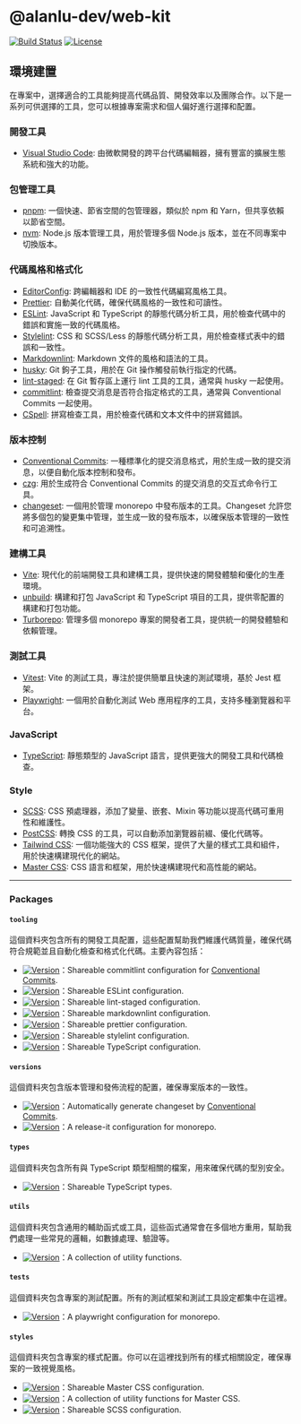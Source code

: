 # @alanlu-dev/web-kit

<p>
 <a href="https://github.com/alanlu-dev/web-kit/actions/workflows/ci.yml"><img src="https://img.shields.io/github/actions/workflow/status/alanlu-dev/web-kit/ci.yml?branch=main" alt="Build Status"></a>
 <a href="https://github.com/alanlu-dev/web-kit/blob/main/LICENSE"><img src="https://img.shields.io/github/license/alanlu-dev/web-kit?style=flat" alt="License"></a>
</p>

## 環境建置

在專案中，選擇適合的工具能夠提高代碼品質、開發效率以及團隊合作。以下是一系列可供選擇的工具，您可以根據專案需求和個人偏好進行選擇和配置。

### 開發工具

* [Visual Studio Code](https://code.visualstudio.com): 由微軟開發的跨平台代碼編輯器，擁有豐富的擴展生態系統和強大的功能。

### 包管理工具

* [pnpm](https://pnpm.io): 一個快速、節省空間的包管理器，類似於 npm 和 Yarn，但共享依賴以節省空間。
* [nvm](https://github.com/nvm-sh/nvm): Node.js 版本管理工具，用於管理多個 Node.js 版本，並在不同專案中切換版本。

### 代碼風格和格式化

* [EditorConfig](https://editorconfig.org): 跨編輯器和 IDE 的一致性代碼編寫風格工具。
* [Prettier](https://prettier.io): 自動美化代碼，確保代碼風格的一致性和可讀性。
* [ESLint](https://eslint.org): JavaScript 和 TypeScript 的靜態代碼分析工具，用於檢查代碼中的錯誤和實施一致的代碼風格。
* [Stylelint](https://stylelint.io): CSS 和 SCSS/Less 的靜態代碼分析工具，用於檢查樣式表中的錯誤和一致性。
* [Markdownlint](https://github.com/DavidAnson/markdownlint): Markdown 文件的風格和語法的工具。
* [husky](https://typicode.github.io/husky): Git 鉤子工具，用於在 Git 操作觸發前執行指定的代碼。
* [lint-staged](https://github.com/lint-staged/lint-staged): 在 Git 暫存區上運行 lint 工具的工具，通常與 husky 一起使用。
* [commitlint](https://commitlint.js.org): 檢查提交消息是否符合指定格式的工具，通常與 Conventional Commits 一起使用。
* [CSpell](https://cspell.org/): 拼寫檢查工具，用於檢查代碼和文本文件中的拼寫錯誤。

### 版本控制

* [Conventional Commits](https://www.conventionalcommits.org): 一種標準化的提交消息格式，用於生成一致的提交消息，以便自動化版本控制和發布。
* [czg](https://cz-git.qbb.sh/zh/cli): 用於生成符合 Conventional Commits 的提交消息的交互式命令行工具。
* [changeset](https://github.com/changesets/changesets): 一個用於管理 monorepo 中發布版本的工具。Changeset 允許您將多個包的變更集中管理，並生成一致的發布版本，以確保版本管理的一致性和可追溯性。

### 建構工具

* [Vite](https://vitejs.dev): 現代化的前端開發工具和建構工具，提供快速的開發體驗和優化的生產環境。
* [unbuild](https://github.com/unjs/unbuild): 構建和打包 JavaScript 和 TypeScript 項目的工具，提供零配置的構建和打包功能。
* [Turborepo](https://turbo.build/repo): 管理多個 monorepo 專案的開發者工具，提供統一的開發體驗和依賴管理。

### 測試工具

* [Vitest](https://vitest.dev): Vite 的測試工具，專注於提供簡單且快速的測試環境，基於 Jest 框架。
* [Playwright](https://playwright.dev): 一個用於自動化測試 Web 應用程序的工具，支持多種瀏覽器和平台。

### JavaScript

* [TypeScript](https://www.typescriptlang.org): 靜態類型的 JavaScript 語言，提供更強大的開發工具和代碼檢查。

### Style

* [SCSS](https://sass-lang.com):  CSS 預處理器，添加了變量、嵌套、Mixin 等功能以提高代碼可重用性和維護性。
* [PostCSS](https://postcss.org): 轉換 CSS 的工具，可以自動添加瀏覽器前綴、優化代碼等。
* [Tailwind CSS](https://tailwindcss.com): 一個功能強大的 CSS 框架，提供了大量的樣式工具和組件，用於快速構建現代化的網站。
* [Master CSS](https://master.co): CSS 語言和框架，用於快速構建現代和高性能的網站。

---

### Packages

#### `tooling`

這個資料夾包含所有的開發工具配置，這些配置幫助我們維護代碼質量，確保代碼符合規範並且自動化檢查和格式化代碼。主要內容包括：

* <a href="https://github.com/alanlu-dev/web-kit/blob/main/packages/tooling/commitlint-config/CHANGELOG.md"><img src="https://img.shields.io/github/v/release/alanlu-dev/web-kit?filter=@alanlu-dev/commitlint-config%2A&style=flat" alt="Version"></a>：Shareable commitlint configuration for [Conventional Commits](https://www.conventionalcommits.org).
* <a href="https://github.com/alanlu-dev/web-kit/blob/main/packages/tooling/eslint-config/CHANGELOG.md"><img src="https://img.shields.io/github/v/release/alanlu-dev/web-kit?filter=@alanlu-dev/eslint-config&style=flat" alt="Version"></a>：Shareable ESLint configuration.
* <a href="https://github.com/alanlu-dev/web-kit/blob/main/packages/tooling/lint-staged-config/CHANGELOG.md"><img src="https://img.shields.io/github/v/release/alanlu-dev/web-kit?filter=@alanlu-dev/lint-staged-config%2A&style=flat" alt="Version"></a>：Shareable lint-staged configuration.
* <a href="https://github.com/alanlu-dev/web-kit/blob/main/packages/tooling/markdownlint-config/CHANGELOG.md"><img src="https://img.shields.io/github/v/release/alanlu-dev/web-kit?filter=@alanlu-dev/markdownlint-config%2A&style=flat" alt="Version"></a>：Shareable markdownlint configuration.
* <a href="https://github.com/alanlu-dev/web-kit/blob/main/packages/tooling/prettier-config/CHANGELOG.md"><img src="https://img.shields.io/github/v/release/alanlu-dev/web-kit?filter=@alanlu-dev/prettier-config%2A&style=flat" alt="Version"></a>：Shareable prettier configuration.
* <a href="https://github.com/alanlu-dev/web-kit/blob/main/packages/tooling/stylelint-config/CHANGELOG.md"><img src="https://img.shields.io/github/v/release/alanlu-dev/web-kit?filter=@alanlu-dev/stylelint-config%2A&style=flat" alt="Version"></a>：Shareable stylelint configuration.
* <a href="https://github.com/alanlu-dev/web-kit/blob/main/packages/tooling/tsconfig/CHANGELOG.md"><img src="https://img.shields.io/github/v/release/alanlu-dev/web-kit?filter=@alanlu-dev/tsconfig%2A&style=flat" alt="Version"></a>：Shareable TypeScript configuration.

#### `versions`

這個資料夾包含版本管理和發佈流程的配置，確保專案版本的一致性。

* <a href="https://github.com/alanlu-dev/web-kit/blob/main/packages/versions/changeset/CHANGELOG.md"><img src="https://img.shields.io/github/v/release/alanlu-dev/web-kit?filter=@alanlu-dev/changeset%2A&style=flat" alt="Version"></a>：Automatically generate changeset by [Conventional Commits](https://www.conventionalcommits.org).
* <a href="https://github.com/alanlu-dev/web-kit/blob/main/packages/versions/release-it-config/CHANGELOG.md"><img src="https://img.shields.io/github/v/release/alanlu-dev/web-kit?filter=@alanlu-dev/release-it-config%2A&style=flat" alt="Version"></a>：A release-it configuration for monorepo.

#### `types`

這個資料夾包含所有與 TypeScript 類型相關的檔案，用來確保代碼的型別安全。

* <a href="https://github.com/alanlu-dev/web-kit/blob/main/packages/types/CHANGELOG.md"><img src="https://img.shields.io/github/v/release/alanlu-dev/web-kit?filter=@alanlu-dev/types%2A&style=flat" alt="Version"></a>：Shareable TypeScript types.

#### `utils`

這個資料夾包含通用的輔助函式或工具，這些函式通常會在多個地方重用，幫助我們處理一些常見的邏輯，如數據處理、驗證等。

* <a href="https://github.com/alanlu-dev/web-kit/blob/main/packages/utils/CHANGELOG.md"><img src="https://img.shields.io/github/v/release/alanlu-dev/web-kit?filter=@alanlu-dev/utils%2A&style=flat" alt="Version"></a>：A collection of utility functions.

#### `tests`

這個資料夾包含專案的測試配置。所有的測試框架和測試工具設定都集中在這裡。

* <a href="https://github.com/alanlu-dev/web-kit/blob/main/packages/tests/playwright/CHANGELOG.md"><img src="https://img.shields.io/github/v/release/alanlu-dev/web-kit?filter=@alanlu-dev/playwright%2A&style=flat" alt="Version"></a>：A playwright configuration for monorepo.

#### `styles`

這個資料夾包含專案的樣式配置。你可以在這裡找到所有的樣式相關設定，確保專案的一致視覺風格。

* <a href="https://github.com/alanlu-dev/web-kit/blob/main/packages/styles/mastercss/config/CHANGELOG.md"><img src="https://img.shields.io/github/v/release/alanlu-dev/web-kit?filter=@alanlu-dev/mastercss-config%2A&style=flat" alt="Version"></a>：Shareable Master CSS configuration.
* <a href="https://github.com/alanlu-dev/web-kit/blob/main/packages/styles/mastercss/helpers/CHANGELOG.md"><img src="https://img.shields.io/github/v/release/alanlu-dev/web-kit?filter=@alanlu-dev/mastercss-helpers%2A&style=flat" alt="Version"></a>：A collection of utility functions for Master CSS.
* <a href="https://github.com/alanlu-dev/web-kit/blob/main/packages/styles/scss/CHANGELOG.md"><img src="https://img.shields.io/github/v/release/alanlu-dev/web-kit?filter=@alanlu-dev/scss%2A&style=flat" alt="Version"></a>：Shareable SCSS configuration.
